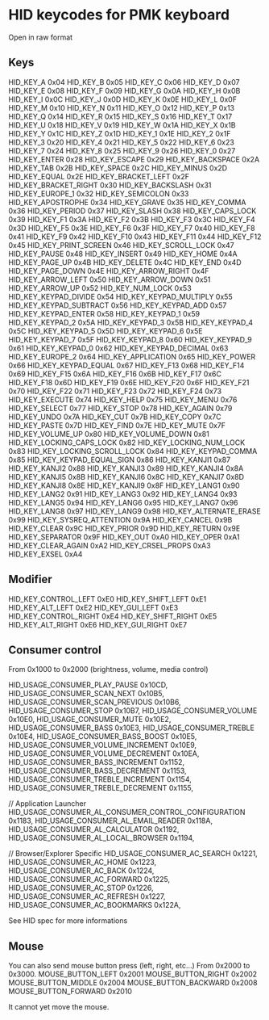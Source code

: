 # HID keycodes for PMK keyboard
Open in raw format
## Keys
HID_KEY_A                         0x04
HID_KEY_B                         0x05
HID_KEY_C                         0x06
HID_KEY_D                         0x07
HID_KEY_E                         0x08
HID_KEY_F                         0x09
HID_KEY_G                         0x0A
HID_KEY_H                         0x0B
HID_KEY_I                         0x0C
HID_KEY_J                         0x0D
HID_KEY_K                         0x0E
HID_KEY_L                         0x0F
HID_KEY_M                         0x10
HID_KEY_N                         0x11
HID_KEY_O                         0x12
HID_KEY_P                         0x13
HID_KEY_Q                         0x14
HID_KEY_R                         0x15
HID_KEY_S                         0x16
HID_KEY_T                         0x17
HID_KEY_U                         0x18
HID_KEY_V                         0x19
HID_KEY_W                         0x1A
HID_KEY_X                         0x1B
HID_KEY_Y                         0x1C
HID_KEY_Z                         0x1D
HID_KEY_1                         0x1E
HID_KEY_2                         0x1F
HID_KEY_3                         0x20
HID_KEY_4                         0x21
HID_KEY_5                         0x22
HID_KEY_6                         0x23
HID_KEY_7                         0x24
HID_KEY_8                         0x25
HID_KEY_9                         0x26
HID_KEY_0                         0x27
HID_KEY_ENTER                     0x28
HID_KEY_ESCAPE                    0x29
HID_KEY_BACKSPACE                 0x2A
HID_KEY_TAB                       0x2B
HID_KEY_SPACE                     0x2C
HID_KEY_MINUS                     0x2D
HID_KEY_EQUAL                     0x2E
HID_KEY_BRACKET_LEFT              0x2F
HID_KEY_BRACKET_RIGHT             0x30
HID_KEY_BACKSLASH                 0x31
HID_KEY_EUROPE_1                  0x32
HID_KEY_SEMICOLON                 0x33
HID_KEY_APOSTROPHE                0x34
HID_KEY_GRAVE                     0x35
HID_KEY_COMMA                     0x36
HID_KEY_PERIOD                    0x37
HID_KEY_SLASH                     0x38
HID_KEY_CAPS_LOCK                 0x39
HID_KEY_F1                        0x3A
HID_KEY_F2                        0x3B
HID_KEY_F3                        0x3C
HID_KEY_F4                        0x3D
HID_KEY_F5                        0x3E
HID_KEY_F6                        0x3F
HID_KEY_F7                        0x40
HID_KEY_F8                        0x41
HID_KEY_F9                        0x42
HID_KEY_F10                       0x43
HID_KEY_F11                       0x44
HID_KEY_F12                       0x45
HID_KEY_PRINT_SCREEN              0x46
HID_KEY_SCROLL_LOCK               0x47
HID_KEY_PAUSE                     0x48
HID_KEY_INSERT                    0x49
HID_KEY_HOME                      0x4A
HID_KEY_PAGE_UP                   0x4B
HID_KEY_DELETE                    0x4C
HID_KEY_END                       0x4D
HID_KEY_PAGE_DOWN                 0x4E
HID_KEY_ARROW_RIGHT               0x4F
HID_KEY_ARROW_LEFT                0x50
HID_KEY_ARROW_DOWN                0x51
HID_KEY_ARROW_UP                  0x52
HID_KEY_NUM_LOCK                  0x53
HID_KEY_KEYPAD_DIVIDE             0x54
HID_KEY_KEYPAD_MULTIPLY           0x55
HID_KEY_KEYPAD_SUBTRACT           0x56
HID_KEY_KEYPAD_ADD                0x57
HID_KEY_KEYPAD_ENTER              0x58
HID_KEY_KEYPAD_1                  0x59
HID_KEY_KEYPAD_2                  0x5A
HID_KEY_KEYPAD_3                  0x5B
HID_KEY_KEYPAD_4                  0x5C
HID_KEY_KEYPAD_5                  0x5D
HID_KEY_KEYPAD_6                  0x5E
HID_KEY_KEYPAD_7                  0x5F
HID_KEY_KEYPAD_8                  0x60
HID_KEY_KEYPAD_9                  0x61
HID_KEY_KEYPAD_0                  0x62
HID_KEY_KEYPAD_DECIMAL            0x63
HID_KEY_EUROPE_2                  0x64
HID_KEY_APPLICATION               0x65
HID_KEY_POWER                     0x66
HID_KEY_KEYPAD_EQUAL              0x67
HID_KEY_F13                       0x68
HID_KEY_F14                       0x69
HID_KEY_F15                       0x6A
HID_KEY_F16                       0x6B
HID_KEY_F17                       0x6C
HID_KEY_F18                       0x6D
HID_KEY_F19                       0x6E
HID_KEY_F20                       0x6F
HID_KEY_F21                       0x70
HID_KEY_F22                       0x71
HID_KEY_F23                       0x72
HID_KEY_F24                       0x73
HID_KEY_EXECUTE                   0x74
HID_KEY_HELP                      0x75
HID_KEY_MENU                      0x76
HID_KEY_SELECT                    0x77
HID_KEY_STOP                      0x78
HID_KEY_AGAIN                     0x79
HID_KEY_UNDO                      0x7A
HID_KEY_CUT                       0x7B
HID_KEY_COPY                      0x7C
HID_KEY_PASTE                     0x7D
HID_KEY_FIND                      0x7E
HID_KEY_MUTE                      0x7F
HID_KEY_VOLUME_UP                 0x80
HID_KEY_VOLUME_DOWN               0x81
HID_KEY_LOCKING_CAPS_LOCK         0x82
HID_KEY_LOCKING_NUM_LOCK          0x83
HID_KEY_LOCKING_SCROLL_LOCK       0x84
HID_KEY_KEYPAD_COMMA              0x85
HID_KEY_KEYPAD_EQUAL_SIGN         0x86
HID_KEY_KANJI1                    0x87
HID_KEY_KANJI2                    0x88
HID_KEY_KANJI3                    0x89
HID_KEY_KANJI4                    0x8A
HID_KEY_KANJI5                    0x8B
HID_KEY_KANJI6                    0x8C
HID_KEY_KANJI7                    0x8D
HID_KEY_KANJI8                    0x8E
HID_KEY_KANJI9                    0x8F
HID_KEY_LANG1                     0x90
HID_KEY_LANG2                     0x91
HID_KEY_LANG3                     0x92
HID_KEY_LANG4                     0x93
HID_KEY_LANG5                     0x94
HID_KEY_LANG6                     0x95
HID_KEY_LANG7                     0x96
HID_KEY_LANG8                     0x97
HID_KEY_LANG9                     0x98
HID_KEY_ALTERNATE_ERASE           0x99
HID_KEY_SYSREQ_ATTENTION          0x9A
HID_KEY_CANCEL                    0x9B
HID_KEY_CLEAR                     0x9C
HID_KEY_PRIOR                     0x9D
HID_KEY_RETURN                    0x9E
HID_KEY_SEPARATOR                 0x9F
HID_KEY_OUT                       0xA0
HID_KEY_OPER                      0xA1
HID_KEY_CLEAR_AGAIN               0xA2
HID_KEY_CRSEL_PROPS               0xA3
HID_KEY_EXSEL                     0xA4

## Modifier
HID_KEY_CONTROL_LEFT              0xE0
HID_KEY_SHIFT_LEFT                0xE1
HID_KEY_ALT_LEFT                  0xE2
HID_KEY_GUI_LEFT                  0xE3
HID_KEY_CONTROL_RIGHT             0xE4
HID_KEY_SHIFT_RIGHT               0xE5
HID_KEY_ALT_RIGHT                 0xE6
HID_KEY_GUI_RIGHT                 0xE7

## Consumer control
From 0x1000 to 0x2000 (brightness, volume, media control)

HID_USAGE_CONSUMER_PLAY_PAUSE                         0x10CD,
HID_USAGE_CONSUMER_SCAN_NEXT                          0x10B5,
HID_USAGE_CONSUMER_SCAN_PREVIOUS                      0x10B6,
HID_USAGE_CONSUMER_STOP                               0x10B7,
HID_USAGE_CONSUMER_VOLUME                             0x10E0,
HID_USAGE_CONSUMER_MUTE                               0x10E2,
HID_USAGE_CONSUMER_BASS                               0x10E3,
HID_USAGE_CONSUMER_TREBLE                             0x10E4,
HID_USAGE_CONSUMER_BASS_BOOST                         0x10E5,
HID_USAGE_CONSUMER_VOLUME_INCREMENT                   0x10E9,
HID_USAGE_CONSUMER_VOLUME_DECREMENT                   0x10EA,
HID_USAGE_CONSUMER_BASS_INCREMENT                     0x1152,
HID_USAGE_CONSUMER_BASS_DECREMENT                     0x1153,
HID_USAGE_CONSUMER_TREBLE_INCREMENT                   0x1154,
HID_USAGE_CONSUMER_TREBLE_DECREMENT                   0x1155,

// Application Launcher
HID_USAGE_CONSUMER_AL_CONSUMER_CONTROL_CONFIGURATION  0x1183,
HID_USAGE_CONSUMER_AL_EMAIL_READER                    0x118A,
HID_USAGE_CONSUMER_AL_CALCULATOR                      0x1192,
HID_USAGE_CONSUMER_AL_LOCAL_BROWSER                   0x1194,

// Browser/Explorer Specific
HID_USAGE_CONSUMER_AC_SEARCH                          0x1221,
HID_USAGE_CONSUMER_AC_HOME                            0x1223,
HID_USAGE_CONSUMER_AC_BACK                            0x1224,
HID_USAGE_CONSUMER_AC_FORWARD                         0x1225,
HID_USAGE_CONSUMER_AC_STOP                            0x1226,
HID_USAGE_CONSUMER_AC_REFRESH                         0x1227,
HID_USAGE_CONSUMER_AC_BOOKMARKS                       0x122A,

See HID spec for more informations

## Mouse
You can also send mouse button press (left, right, etc...)
From 0x2000 to 0x3000.
MOUSE_BUTTON_LEFT       0x2001
MOUSE_BUTTON_RIGHT      0x2002
MOUSE_BUTTON_MIDDLE     0x2004
MOUSE_BUTTON_BACKWARD   0x2008
MOUSE_BUTTON_FORWARD    0x2010

It cannot yet move the mouse.